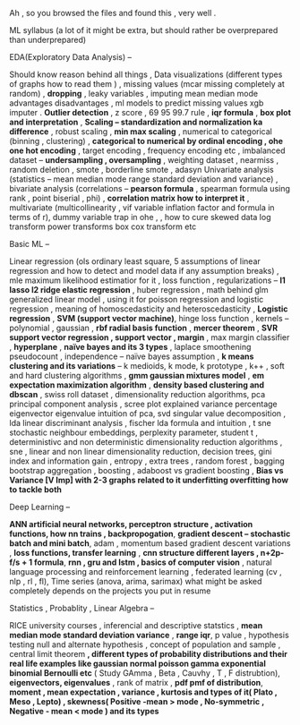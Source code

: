 Ah , so you browsed the files and found this , very well .

ML syllabus (a lot of it might be extra, but should rather be overprepared than underprepared) 

EDA(Exploratory Data Analysis) –

Should know reason behind all things , Data visualizations (different types of graphs how to read them ) , missing values (mcar missing completely at random) 
, **dropping** , leaky variables , imputing mean median mode advantages disadvantages , ml models to predict missing values xgb imputer . **Outlier detection** , z score , 69 95 99.7 rule , **iqr formula** , 
**box plot and interpretation** , **Scaling – standardization and normalization ka difference** , robust scaling , **min max scaling** , numerical to categorical (binning , clustering) , 
**categorical to numerical by ordinal encoding , ohe one hot encoding** , target encoding , frequency encoding etc , imbalanced dataset – **undersampling , oversampling** , weighting dataset , nearmiss ,
random deletion , smote , borderline smote , adasyn 
Univariate analysis (statistics – mean median mode range standard deviation and variance) , bivariate analysis (correlations – **pearson formula** , spearman formula using rank , point biserial , phi) ,
**correlation matrix how to interpret it** , multivariate (multicollinearity , vif variable inflation factor and formula in terms of r), dummy variable trap in ohe ,
, how to cure skewed data log transform power transforms box cox transform etc 


Basic ML – 


Linear regression (ols ordinary least square, 5 assumptions of linear regression and how to detect and model data if any assumption breaks) , mle maximum likelihood estimatior for it , loss function ,
regularizations – **l1 lasso l2 ridge elastic regression** , huber regression , math behind glm generalized linear model , using it for poisson regression and logistic regression ,
meaning of homoscedasticity and heteroscedasticity , **Logistic regression** , **SVM (support vector machine)**, hinge loss function , kernels – polynomial , gaussian , **rbf radial basis function** ,
**mercer theorem** , **SVR support vector regression , support vector , margin** , max margin classifier , **hyperplane** , **naïve bayes and its 3 types** , laplace smoothening pseudocount ,
independence – naïve bayes assumption , **k means clustering and its variations** – k medioids, k mode, k prototype , k++ , soft and hard clustering algorithms , **gmm gaussian mixtures model** ,
**em expectation maximization algorithm** , **density based clustering and dbscan** , swiss roll dataset , dimensionality reduction algorithms, pca principal component analysis , 
scree plot explained variance percentage eigenvector eigenvalue intuition of pca, svd singular value decomposition , lda linear discriminant analysis , fischer lda formula and intuition ,
t sne stochastic neighbour embeddings, perplexity parameter, student t , deterministivc and non deterministic dimensionality reduction algorithms , sne , linear and non linear dimensionality reduction, 
decision trees, gini index and information gain , entropy , extra trees , random forest , bagging bootstrap aggregation , boosting , adaboost vs gradient boosting , **Bias vs Variance [V Imp] with 2-3 graphs related to it underfitting overfitting how to tackle both** 


Deep Learning –

**ANN artificial neural networks, perceptron structure , activation functions, how nn trains , backpropogation**, **gradient descent – stochastic batch and mini batch**, adam ,
momentum based gradient descent variations , **loss functions, transfer learning** , **cnn structure different layers , n+2p-f/s + 1 formula**, **rnn , gru and lstm , basics of computer vision** 
, natural language processing and reinforcement learning , federated learning (cv , nlp , rl , fl), Time series (anova, arima, sarimax) 
what might be asked completely depends on the projects you put in resume 


Statistics , Probablity , Linear Algebra – 

RICE university courses , inferencial and descriptive statstics , **mean median mode standard deviation variance** , **range iqr**, p value , hypothesis testing null and alternate hypothesis , 
concept of population and sample , central limit theorem **, different types of probability distributions and their real life examples like gaussian normal poisson gamma exponential binomial Bernoulli etc** ( Study GAmma , Beta , Cauvhy  , T , F distrubtion), 
**eigenvectors, eigenvalues** , rank of matrix , **pdf pmf of distribution**, **moment , mean expectation , variance , kurtosis and types of it( Plato , Meso , Lepto) , skewness( Positive -mean > mode , No-symmetric , Negative - mean < mode  ) and its types**
